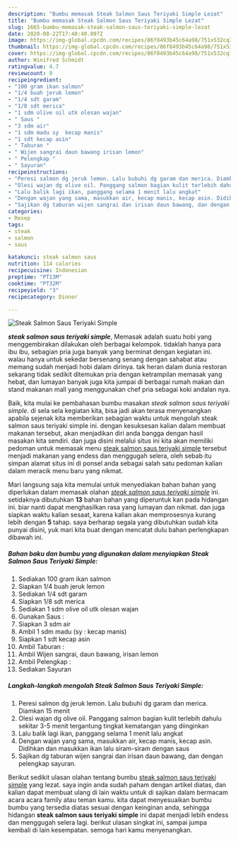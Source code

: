 ```yaml
---
description: "Bumbu memasak Steak Salmon Saus Teriyaki Simple Lezat"
title: "Bumbu memasak Steak Salmon Saus Teriyaki Simple Lezat"
slug: 1665-bumbu-memasak-steak-salmon-saus-teriyaki-simple-lezat
date: 2020-08-22T17:48:40.097Z
image: https://img-global.cpcdn.com/recipes/86f8493b45c64a98/751x532cq70/steak-salmon-saus-teriyaki-simple-foto-resep-utama.jpg
thumbnail: https://img-global.cpcdn.com/recipes/86f8493b45c64a98/751x532cq70/steak-salmon-saus-teriyaki-simple-foto-resep-utama.jpg
cover: https://img-global.cpcdn.com/recipes/86f8493b45c64a98/751x532cq70/steak-salmon-saus-teriyaki-simple-foto-resep-utama.jpg
author: Winifred Schmidt
ratingvalue: 4.7
reviewcount: 9
recipeingredient:
- "100 gram ikan salmon"
- "1/4 buah jeruk lemon"
- "1/4 sdt garam"
- "1/8 sdt merica"
- "1 sdm olive oil utk olesan wajan"
- " Saus "
- "3 sdm air"
- "1 sdm madu sy  kecap manis"
- "1 sdt kecap asin"
- " Taburan "
- " Wijen sangrai daun bawang irisan lemon"
- " Pelengkap "
- " Sayuran"
recipeinstructions:
- "Peresi salmon dg jeruk lemon. Lalu bubuhi dg garam dan merica. Diamkan 15 menit"
- "Olesi wajan dg olive oil. Panggang salmon bagian kulit terlebih dahulu sekitar 3-5 menit tergantung tingkat kematangan yang diinginkan"
- "Lalu balik lagi ikan, panggang selama 1 menit lalu angkat"
- "Dengan wajan yang sama, masukkan air, kecap manis, kecap asin. Didihkan dan masukkan ikan lalu siram-siram dengan saus"
- "Sajikan dg taburan wijen sangrai dan irisan daun bawang, dan dengan pelengkap sayuran."
categories:
- Resep
tags:
- steak
- salmon
- saus

katakunci: steak salmon saus 
nutrition: 114 calories
recipecuisine: Indonesian
preptime: "PT13M"
cooktime: "PT32M"
recipeyield: "3"
recipecategory: Dinner

---
```



![Steak Salmon Saus Teriyaki Simple](https://img-global.cpcdn.com/recipes/86f8493b45c64a98/751x532cq70/steak-salmon-saus-teriyaki-simple-foto-resep-utama.jpg)

<b><i>steak salmon saus teriyaki simple</i></b>, Memasak adalah suatu hobi yang menggembirakan dilakukan oleh berbagai kelompok. tidaklah hanya para ibu ibu, sebagian pria juga banyak yang berminat dengan kegiatan ini. walau hanya untuk sekedar bersenang senang dengan sahabat atau memang sudah menjadi hobi dalam dirinya. tak heran dalam dunia restoran sekarang tidak sedikit ditemukan pria dengan ketrampilan memasak yang hebat, dan lumayan banyak juga kita jumpai di berbagai rumah makan dan stand makanan mall yang menggunakan chef pria sebagai koki andalan nya.

Baik, kita mulai ke pembahasan bumbu masakan <i>steak salmon saus teriyaki simple</i>. di sela sela kegiatan kita, bisa jadi akan terasa menyenangkan apabila sejenak kita memberikan sebagian waktu untuk mengolah steak salmon saus teriyaki simple ini. dengan kesuksesan kalian dalam membuat makanan tersebut, akan menjadikan diri anda bangga dengan hasil masakan kita sendiri. dan juga disini melalui situs ini kita akan memiliki pedoman untuk memasak menu <u>steak salmon saus teriyaki simple</u> tersebut menjadi makanan yang endess dan menggugah selera, oleh sebab itu simpan alamat situs ini di ponsel anda sebagai salah satu pedoman kalian dalam meracik menu baru yang nikmat.




Mari langsung saja kita memulai untuk menyediakan bahan bahan yang diperlukan dalam memasak olahan <u><i>steak salmon saus teriyaki simple</i></u> ini. setidaknya dibutuhkan <b>13</b> bahan bahan yang diperuntuk kan pada hidangan ini. biar nanti dapat menghasilkan rasa yang lumayan dan nikmat. dan juga siapkan waktu kalian sesaat, karena kalian akan memprosesnya kurang lebih dengan <b>5</b> tahap. saya berharap segala yang dibutuhkan sudah kita punyai disini, yuk mari kita buat dengan mencatat dulu bahan perlengkapan dibawah ini.

<!--inarticleads1-->

##### Bahan baku dan bumbu yang digunakan dalam menyiapkan Steak Salmon Saus Teriyaki Simple:

1. Sediakan 100 gram ikan salmon
1. Siapkan 1/4 buah jeruk lemon
1. Sediakan 1/4 sdt garam
1. Siapkan 1/8 sdt merica
1. Sediakan 1 sdm olive oil utk olesan wajan
1. Gunakan  Saus :
1. Siapkan 3 sdm air
1. Ambil 1 sdm madu (sy : kecap manis)
1. Siapkan 1 sdt kecap asin
1. Ambil  Taburan :
1. Ambil  Wijen sangrai, daun bawang, irisan lemon
1. Ambil  Pelengkap :
1. Sediakan  Sayuran




<!--inarticleads2-->

##### Langkah-langkah mengolah Steak Salmon Saus Teriyaki Simple:

1. Peresi salmon dg jeruk lemon. Lalu bubuhi dg garam dan merica. Diamkan 15 menit
1. Olesi wajan dg olive oil. Panggang salmon bagian kulit terlebih dahulu sekitar 3-5 menit tergantung tingkat kematangan yang diinginkan
1. Lalu balik lagi ikan, panggang selama 1 menit lalu angkat
1. Dengan wajan yang sama, masukkan air, kecap manis, kecap asin. Didihkan dan masukkan ikan lalu siram-siram dengan saus
1. Sajikan dg taburan wijen sangrai dan irisan daun bawang, dan dengan pelengkap sayuran.




Berikut sedikit ulasan olahan tentang bumbu <u>steak salmon saus teriyaki simple</u> yang lezat. saya ingin anda sudah paham dengan artikel diatas, dan kalian dapat membuat ulang di lain waktu untuk di sajikan dalam bermacam acara acara family atau teman kamu. kita dapat menyesuaikan bumbu bumbu yang tersedia diatas sesuai dengan keinginan anda, sehingga hidangan <b>steak salmon saus teriyaki simple</b> ini dapat menjadi lebih endess dan menggugah selera lagi. berikut ulasan singkat ini, sampai jumpa kembali di lain kesempatan. semoga hari kamu menyenangkan.
